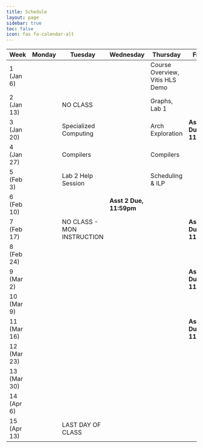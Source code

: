 ```yaml
---
title: Schedule
layout: page
sidebar: true
toc: false
icon: fas fa-calendar-alt
---
```


| Week          | Monday                |   Tuesday                             |   Wednesday  |   Thursday                                            | Friday    |
|---------------| ----------------------|---------------------------------------|--------------|-------------------------------------------------------|-----------|
|1 (Jan 6)      |                       |                                       |              | Course Overview, Vitis HLS Demo                       |           |
|2 (Jan 13)     |                       | NO CLASS                              |              | Graphs, Lab 1                                         |           | 
|3 (Jan 20)     |                       | Specialized Computing                 |              | Arch Exploration                           |**Asst 1 Due, 11:59pm**           |
|4 (Jan 27)     |                       | Compilers                             |              | Compilers                                             |           |
|5 (Feb 3)      |                       | Lab 2 Help Session                    |              | Scheduling & ILP                                      |                      |
|6 (Feb 10)     |                       |                                       | **Asst 2 Due, 11:59pm**             |                                                       |           |
|7 (Feb 17)     |                       | NO CLASS - MON INSTRUCTION            |              |                                                       |**Asst 3 Due, 11:59pm**                      |
|8 (Feb 24)     |                       |                                       |              |                                                       |           |
|9 (Mar 2)      |                       |                                       |              |                                                       |**Asst 4 Due, 11:59pm**                      |
|10 (Mar 9)     |                       |                                       |              |                                                       |           |
|11 (Mar 16)    |                       |                                       |              |                                                       |**Asst 5 Due, 11:59pm**                      |
|12 (Mar 23)    |                       |                                       |              |                                                       |           |
|13 (Mar 30)    |                       |                                       |              |                                                       |           |
|14 (Apr 6)     |                       |                                       |              |                                                       |           |
|15 (Apr 13)    |                       | LAST DAY OF CLASS                     |              |                                                       |           |


<!-- 
| Week          | Monday                |   Tuesday                             |   Wednesday                           |   Thursday                                            | Friday    |
|---------------| ----------------------|---------------------------------------|---------------------------            |-------------------------------------------------------|-----------|
|1 (Jan 9)      |                       |Course Overview, Graphs                |                                       |Lab 1 Overview, Specialized Computing                  |           |
|2 (Jan 16)     |**HOLIDAY**            | NO CLASS                              |**Asst 1 Due, 11:59pm**                |NO CLASS                                               |
|3 (Jan 23)     |                       |Compilers                              |                                       |Guest Speaerk, Lab 2                                   |
|4 (Jan 30)     |                       |LLVM Tutorial                          |                                       |HLS Flow, Arch. Exploration                            |
|5 (Feb 6)      |**Asst 2 Due, 11:59pm**|Scheduling Intro, ILP                  |                                       |ILP Scheduling, Lab 3                                  |
|6 (Feb 13)     |                       | NO CLASS                              |                                       |Pipelining & Modulo Scheduling                         |
|7 (Feb 20)     |                       | NO CLASS, **Asst 3 Due, 11:59pm**     |                                       |Vitis HLS Tutorial                                     |
|8 (Feb 27)     |                       | NO CLASS - Work on Student Lecture    |                                       |NO CLASS - Work on Student Lecture                     |
|9 (Mar 6)      |                       | Student Lectures                      |                                       |Student Lectures                                       |
|10 (Mar 13)    |                       | NO CLASS                              | **Asst 4 Due, 11:59pm**               |Interfaces                                             |
|11 (Mar 20)    |                       | Asst 5                                |                                       |Project Discussion & Midterm Q&A                       |
|12 (Mar 27)    |                       | Research Paper #1                     | **Asst 5 Due, 11:59pm**, Midterm Exam | **Project Proposals** & Midterm Exam                      |Midterm Exam
|13 (Apr 3)     |                       | Research Paper #2                     |                                       | NO CLASS                                              |
|14 (Apr 10)    |                       | Research Paper #3                     |                                       | Project Presentations                                 |
|14 (Apr 17)    |                       | Project Presentations                 |                                       | NO CLASS                                              | -->

<!-- ### 2021 Schedule -->

<!-- 
| Week          | Monday    |   Tuesday                             |   Wednesday                                       |   Thursday                                            | Friday    |
|---------------| ----------|---------------------------------------|---------------------------------------------------|-------------------------------------------------------|-----------|
|1 (Jan 11)     |           |Course Overview, Graphs                |                                                   |Specialized Computing                                  |           |
|2 (Jan 18)     |**HOLIDAY**|Compilers                              |**Asst 1 Due, 11:59pm**                            |Lab 2, LLVM Tutorial                                   |           |
|3 (Jan 25)     |           |HLS Flow, Arch. Exploration            |                                                   |Scheduling                                             |           |   
|4 (Feb 1)      |           |ILP                                    |**Asst 2 Due, 11:59pm**                            |SDC Scheduling, Lab 3                                  |           |
|5 (Feb 8)      |           |Pipelining                             |                                                   |                                      |           |
|6 (Feb 15)     |           |**NO CLASS (Monday Instruction)**      |**Asst 3 Due, 11:59pm**                            |Lab 4, Vitis HLS                                      |           | 
|7 (Feb 22)     |           |Resource Sharing and Binding           |                                                   |**Midterm Exam**                                       |           | 
|8 (Mar 1)      |           |Memory Partitioning                    |**Asst 4 Due, 11:59pm**                            |Interface Synthesis, Lab 5                             |           | 
|9 (Mar 8)      |           |Final Project Discussion               |                                                   |Student Lectures                                       |           | 
|10 (Mar 15)    |           |Student Lectures                       |**Asst 5 Due, 11:59pm**                            |Student Lectures / RTL Debug                           |           | 
|11 (Mar 22)    |           |HLS Debug                              |                                                   |Vitis/OpenCL                                           |**Project Proposal Due**            |
|12 (Mar 29)    |           |Dataflow                               |                                                   |Research Paper (Dynamic HLS)                           |           |
|13 (Apr 5)     |           |NO CLASS                               |                                                   | _Project Presentations_                               |           |
|14 (Apr 12)    |           | _Project Presentations_               |**BYU Last Day of Class**                          |                                                       |           |
|15 (Apr 19)    |           |                                       |**Final Project Report Due, 11:59pm**              |                                                       |           | -->
